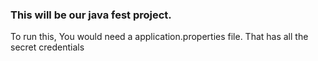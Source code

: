 ### This will be our java fest project.

To run this, You would need a application.properties file. That has all the secret credentials
